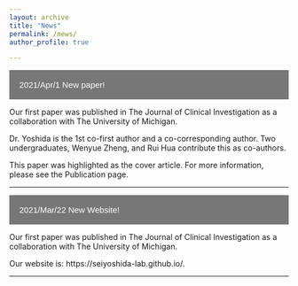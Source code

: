 ```yaml
---
layout: archive
title: "News"
permalink: /news/
author_profile: true

---
```


<head>
<meta name="viewport" content="width=device-width, initial-scale=1">
<style>
.collapsible {
  background-color: #777;
  color: white;
  cursor: pointer;
  padding: 18px;
  width: 100%;
  border: none;
  text-align: left;
  outline: none;
  font-size: 15px;
}

.active, .collapsible:hover {
  background-color: #555;
}

.collapsible:after {
  content: '\002B';
  color: white;
  font-weight: bold;
  float: right;
  margin-left: 5px;
}

.active:after {
  content: "\2212";
}

.content {
  padding: 0 18px;
  max-height: 0;
  overflow: hidden;
  transition: max-height 0.2s ease-out;
  background-color: #f1f1f1;
}
</style>
</head>
<body>

<button class="collapsible">2021/Apr/1 New paper!</button>
<div class="content">
  <p>Our first paper was published in The Journal of Clinical Investigation as a collaboration with The University of Michigan. </p>
  <p>Dr. Yoshida is the 1st co-first author and a co-corresponding author. Two undergraduates, Wenyue Zheng, and Rui Hua contribute this as co-authors.</p>
  <p>This paper was highlighted as the cover article. For more information, please see the Publication page. </p>
</div>

---

<button class="collapsible">2021/Mar/22 New Website!</button>
<div class="content">
  <p>Our first paper was published in The Journal of Clinical Investigation as a collaboration with The University of Michigan. </p>
  <p>Our website is: https://seiyoshida-lab.github.io/.</p>
</div>

---

<script>
var coll = document.getElementsByClassName("collapsible");
var i;

for (i = 0; i < coll.length; i++) {
  coll[i].addEventListener("click", function() {
    this.classList.toggle("active");
    var content = this.nextElementSibling;
    if (content.style.maxHeight){
      content.style.maxHeight = null;
    } else {
      content.style.maxHeight = content.scrollHeight + "px";
    } 
  });
}
</script>
</body>
